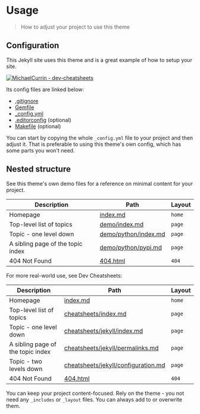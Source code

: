 # Usage
> How to adjust your project to use this theme


## Configuration

This Jekyll site uses this theme and is a great example of how to setup your site.

[![MichaelCurrin - dev-cheatsheets](https://img.shields.io/static/v1?label=MichaelCurrin&message=dev-cheatsheets&color=blue&logo=github)](https://github.com/MichaelCurrin/dev-cheatsheets)

Its config files are linked below:

- [.gitignore](https://github.com/MichaelCurrin/dev-cheatsheets/blob/master/.gitignore)
- [Gemfile](https://github.com/MichaelCurrin/dev-cheatsheets/blob/master/Gemfile)
- [\_config.yml](https://github.com/MichaelCurrin/dev-cheatsheets/blob/master/_config.yml)
- [.editorconfig](https://github.com/MichaelCurrin/dev-cheatsheets/blob/master/.editorconfig) (optional)
- [Makefile](https://github.com/MichaelCurrin/dev-cheatsheets/blob/master/Makefile) (optional)

You can start by copying the whole `_config.yml` file to your project and then adjust it. That is preferable to using this theme's own config, which has some parts you won't need.


## Nested structure

See this theme's own demo files for a reference on minimal content for your project.

| Description                       | Path                                          | Layout |
| --------------------------------- | --------------------------------------------- | ------ |
| Homepage                          | [index.md](/index.md)                         | `home` |
| Top-level list of topics          | [demo/index.md](/demo/index.md)               | `page` |
| Topic - one level down            | [demo/python/index.md](/demo/python/index.md) | `page` |
| A sibling page of the topic index | [demo/python/pypi.md](/demo/python/pypi.md)   | `page` |
| 404 Not Found                     | [404.html](/404.html)                         | `404`  |

For more real-world use, see Dev Cheatsheets:

| Description                       | Path                                     | Layout |
| --------------------------------- | ---------------------------------------- | ------ |
| Homepage                          | [index.md][0]                            | `home` |
| Top-level list of topics          | [cheatsheets/index.md][1]                | `page` |
| Topic - one level down            | [cheatsheets/jekyll/index.md][2]         | `page` |
| A sibling page of the topic index | [cheatsheets/jekyll/permalinks.md][3]    | `page` |
| Topic - two levels down           | [cheatsheets/jekyll/configuration.md][4] | `page` |
| 404 Not Found                     | [404.html][5]                            | `404`  |

[0]: https://github.com/MichaelCurrin/dev-cheatsheets/blob/master//index.md
[1]: https://github.com/MichaelCurrin/dev-cheatsheets/blob/master/cheatsheets/index.md
[2]: https://github.com/MichaelCurrin/dev-cheatsheets/blob/master/cheatsheets/jekyll/index.md
[3]: https://github.com/MichaelCurrin/dev-cheatsheets/blob/master/cheatsheets/jekyll/permalinks.md
[4]: https://github.com/MichaelCurrin/dev-cheatsheets/tree/master/cheatsheets/jekyll/configuration
[5]: https://github.com/MichaelCurrin/dev-cheatsheets/blob/master/404.html

You can keep your project content-focused. Rely on the theme - you not need any `_includes` or `_layout` files. You can always add to or overwrite them.
